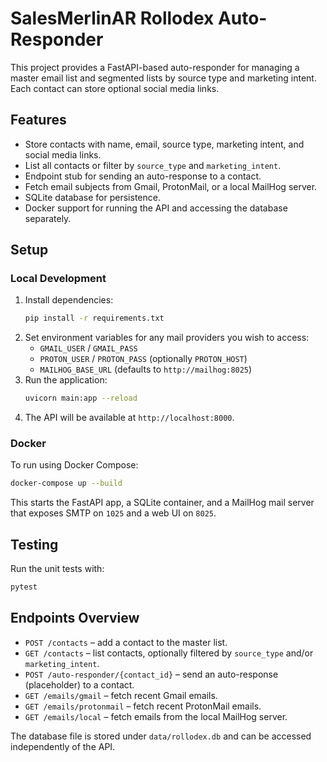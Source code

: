 # SalesMerlinAR Rollodex Auto-Responder

This project provides a FastAPI-based auto-responder for managing a master email list and segmented lists by source type and marketing intent. Each contact can store optional social media links.

## Features
- Store contacts with name, email, source type, marketing intent, and social media links.
- List all contacts or filter by `source_type` and `marketing_intent`.
- Endpoint stub for sending an auto-response to a contact.
- Fetch email subjects from Gmail, ProtonMail, or a local MailHog server.
- SQLite database for persistence.
- Docker support for running the API and accessing the database separately.

## Setup

### Local Development
1. Install dependencies:
   ```bash
   pip install -r requirements.txt
   ```
2. Set environment variables for any mail providers you wish to access:
   - `GMAIL_USER` / `GMAIL_PASS`
   - `PROTON_USER` / `PROTON_PASS` (optionally `PROTON_HOST`)
   - `MAILHOG_BASE_URL` (defaults to `http://mailhog:8025`)
3. Run the application:
   ```bash
   uvicorn main:app --reload
   ```
4. The API will be available at `http://localhost:8000`.

### Docker
To run using Docker Compose:
```bash
docker-compose up --build
```
This starts the FastAPI app, a SQLite container, and a MailHog mail server that exposes SMTP on `1025` and a web UI on `8025`.

## Testing
Run the unit tests with:
```bash
pytest
```

## Endpoints Overview
- `POST /contacts` – add a contact to the master list.
- `GET /contacts` – list contacts, optionally filtered by `source_type` and/or `marketing_intent`.
- `POST /auto-responder/{contact_id}` – send an auto-response (placeholder) to a contact.
- `GET /emails/gmail` – fetch recent Gmail emails.
- `GET /emails/protonmail` – fetch recent ProtonMail emails.
- `GET /emails/local` – fetch emails from the local MailHog server.

The database file is stored under `data/rollodex.db` and can be accessed independently of the API.
